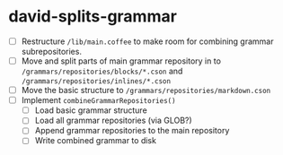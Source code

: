 # david-splits-grammar

- [ ] Restructure `/lib/main.coffee` to make room for combining grammar subrepositories.
- [ ] Move and split parts of main grammar repository in to `/grammars/repositories/blocks/*.cson` and `/grammars/repositories/inlines/*.cson`
- [ ] Move the basic structure to `/grammars/repositories/markdown.cson`
- [ ] Implement `combineGrammarRepositories()`
  - [ ] Load basic grammar structure
  - [ ] Load all grammar repositories (via GLOB?)
  - [ ] Append grammar repositories to the main repository
  - [ ] Write combined grammar to disk
